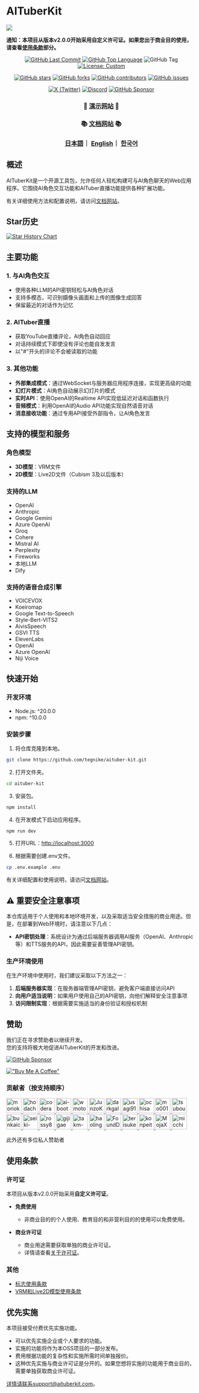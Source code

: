 # AITuberKit

<img style="max-width: 100%;" src="../public/ogp.png">

**通知：本项目从版本v2.0.0开始采用自定义许可证。如果您出于商业目的使用，请查看[使用条款](#使用条款)部分。**

<p align="center">
   <a href="https://github.com/tegnike/aituber-kit"><img alt="GitHub Last Commit" src="https://img.shields.io/github/last-commit/tegnike/aituber-kit"></a>
   <a href="https://github.com/tegnike/aituber-kit"><img alt="GitHub Top Language" src="https://img.shields.io/github/languages/top/tegnike/aituber-kit"></a>
   <img alt="GitHub Tag" src="https://img.shields.io/github/v/tag/tegnike/aituber-kit?sort=semver&color=orange">
   <a href="https://github.com/tegnike/aituber-kit/blob/main/LICENSE"><img alt="License: Custom" src="https://img.shields.io/badge/License-Custom-blue"></a>
</p>
<p align="center">
   <a href="https://github.com/tegnike/aituber-kit/stargazers"><img alt="GitHub stars" src="https://img.shields.io/github/stars/tegnike/aituber-kit"></a>
   <a href="https://github.com/tegnike/aituber-kit/network/members"><img alt="GitHub forks" src="https://img.shields.io/github/forks/tegnike/aituber-kit"></a>
   <a href="https://github.com/tegnike/aituber-kit/graphs/contributors"><img alt="GitHub contributors" src="https://img.shields.io/github/contributors/tegnike/aituber-kit"></a>
   <a href="https://github.com/tegnike/aituber-kit/issues"><img alt="GitHub issues" src="https://img.shields.io/github/issues/tegnike/aituber-kit"></a>
</p>
<p align="center">
   <a href="https://x.com/tegnike"><img alt="X (Twitter)" src="https://img.shields.io/badge/X-tegnike-1DA1F2?logo=x&style=flat&logoColor=white"/></a>
   <a href="https://discord.gg/5rHEue52nZ"><img alt="Discord" src="https://img.shields.io/badge/Discord-AITuberKit-7289DA?logo=discord&style=flat&logoColor=white"/></a>
   <a href="https://github.com/sponsors/tegnike"><img alt="GitHub Sponsor" src="https://img.shields.io/badge/Sponsor-GitHub-ea4aaa?style=flat&logo=github"/></a>
</p>

<div align="center">
   <h3>
      🌟 <a href="https://aituberkit.com">演示网站</a> 🌟
   </h3>
</div>

<div align="center">
   <h3>
      📚 <a href="https://docs.aituberkit.com/zh/">文档网站</a> 📚
   </h3>
</div>

<h3 align="center">
   <a href="../README.md">日本語</a>｜
   <a href="./README_en.md">English</a>｜
   <a href="./README_ko.md">한국어</a>
</h3>

## 概述

AITuberKit是一个开源工具包，允许任何人轻松构建可与AI角色聊天的Web应用程序。它围绕AI角色交互功能和AITuber直播功能提供各种扩展功能。

有关详细使用方法和配置说明，请访问[文档网站](https://docs.aituberkit.com/zh/)。

## Star历史

[![Star History Chart](https://api.star-history.com/svg?repos=tegnike/aituber-kit&type=Date)](https://star-history.com/#tegnike/aituber-kit&Date)

## 主要功能

### 1. 与AI角色交互

- 使用各种LLM的API密钥轻松与AI角色对话
- 支持多模态，可识别摄像头画面和上传的图像生成回答
- 保留最近的对话作为记忆

### 2. AITuber直播

- 获取YouTube直播评论，AI角色自动回应
- 对话持续模式下即使没有评论也能自发发言
- 以"#"开头的评论不会被读取的功能

### 3. 其他功能

- **外部集成模式**：通过WebSocket与服务器应用程序连接，实现更高级的功能
- **幻灯片模式**：AI角色自动展示幻灯片的模式
- **实时API**：使用OpenAI的Realtime API实现低延迟对话和函数执行
- **音频模式**：利用OpenAI的Audio API功能实现自然语音对话
- **消息接收功能**：通过专用API接受外部指令，让AI角色发言

## 支持的模型和服务

### 角色模型

- **3D模型**：VRM文件
- **2D模型**：Live2D文件（Cubism 3及以后版本）

### 支持的LLM

- OpenAI
- Anthropic
- Google Gemini
- Azure OpenAI
- Groq
- Cohere
- Mistral AI
- Perplexity
- Fireworks
- 本地LLM
- Dify

### 支持的语音合成引擎

- VOICEVOX
- Koeiromap
- Google Text-to-Speech
- Style-Bert-VITS2
- AivisSpeech
- GSVI TTS
- ElevenLabs
- OpenAI
- Azure OpenAI
- Niji Voice

## 快速开始

### 开发环境

- Node.js: ^20.0.0
- npm: ^10.0.0

### 安装步骤

1. 将仓库克隆到本地。

```bash
git clone https://github.com/tegnike/aituber-kit.git
```

2. 打开文件夹。

```bash
cd aituber-kit
```

3. 安装包。

```bash
npm install
```

4. 在开发模式下启动应用程序。

```bash
npm run dev
```

5. 打开URL：[http://localhost:3000](http://localhost:3000)

6. 根据需要创建.env文件。

```bash
cp .env.example .env
```

有关详细配置和使用说明，请访问[文档网站](https://docs.aituberkit.com/zh/)。

## ⚠️ 重要安全注意事项

本仓库适用于个人使用和本地环境开发，以及采取适当安全措施的商业用途。但是，在部署到Web环境时，请注意以下几点：

- **API密钥处理**：系统设计为通过后端服务器调用AI服务（OpenAI、Anthropic等）和TTS服务的API，因此需要妥善管理API密钥。

### 生产环境使用

在生产环境中使用时，我们建议采取以下方法之一：

1. **后端服务器实现**：在服务器端管理API密钥，避免客户端直接访问API
2. **向用户适当说明**：如果用户使用自己的API密钥，向他们解释安全注意事项
3. **访问限制实现**：根据需要实施适当的身份验证和授权机制

## 赞助

我们正在寻求赞助者以继续开发。<br>
您的支持将极大地促进AITuberKit的开发和改进。

[![GitHub Sponsor](https://img.shields.io/badge/Sponsor-GitHub-ea4aaa?style=for-the-badge&logo=github)](https://github.com/sponsors/tegnike)

[!["Buy Me A Coffee"](https://www.buymeacoffee.com/assets/img/custom_images/orange_img.png)](https://buymeacoffee.com/fdanv1k6iz)

### 贡献者（按支持顺序）

<p>
  <a href="https://github.com/morioki3" title="morioki3">
    <img src="https://github.com/morioki3.png" width="40" height="40" alt="morioki3">
  </a>
  <a href="https://github.com/hodachi-axcxept" title="hodachi-axcxept">
    <img src="https://github.com/hodachi-axcxept.png" width="40" height="40" alt="hodachi-axcxept">
  </a>
  <a href="https://github.com/coderabbitai" title="coderabbitai">
    <img src="https://github.com/coderabbitai.png" width="40" height="40" alt="coderabbitai">
  </a>
  <a href="https://github.com/ai-bootcamp-tokyo" title="ai-bootcamp-tokyo">
    <img src="https://github.com/ai-bootcamp-tokyo.png" width="40" height="40" alt="ai-bootcamp-tokyo">
  </a>
  <a href="https://github.com/wmoto-ai" title="wmoto-ai">
    <img src="https://github.com/wmoto-ai.png" width="40" height="40" alt="wmoto-ai">
  </a>
  <a href="https://github.com/JunzoKamahara" title="JunzoKamahara">
    <img src="https://github.com/JunzoKamahara.png" width="40" height="40" alt="JunzoKamahara">
  </a>
  <a href="https://github.com/darkgaldragon" title="darkgaldragon">
    <img src="https://github.com/darkgaldragon.png" width="40" height="40" alt="darkgaldragon">
  </a>
  <a href="https://github.com/usagi917" title="usagi917">
    <img src="https://github.com/usagi917.png" width="40" height="40" alt="usagi917">
  </a>
  <a href="https://github.com/ochisamu" title="ochisamu">
    <img src="https://github.com/ochisamu.png" width="40" height="40" alt="ochisamu">
  </a>
  <a href="https://github.com/mo0013" title="mo0013">
    <img src="https://github.com/mo0013.png" width="40" height="40" alt="mo0013">
  </a>
  <a href="https://github.com/tsubouchi" title="tsubouchi">
    <img src="https://github.com/tsubouchi.png" width="40" height="40" alt="tsubouchi">
  </a>
  <a href="https://github.com/bunkaich" title="bunkaich">
    <img src="https://github.com/bunkaich.png" width="40" height="40" alt="bunkaich">
  </a>
  <a href="https://github.com/seiki-aliveland" title="seiki-aliveland">
    <img src="https://github.com/seiki-aliveland.png" width="40" height="40" alt="seiki-aliveland">
  </a>
  <a href="https://github.com/rossy8417" title="rossy8417">
    <img src="https://github.com/rossy8417.png" width="40" height="40" alt="rossy8417">
  </a>
  <a href="https://github.com/gijigae" title="gijigae">
    <img src="https://github.com/gijigae.png" width="40" height="40" alt="gijigae">
  </a>
  <a href="https://github.com/takm-reason" title="takm-reason">
    <img src="https://github.com/takm-reason.png" width="40" height="40" alt="takm-reason">
  </a>
  <a href="https://github.com/haoling" title="haoling">
    <img src="https://github.com/haoling.png" width="40" height="40" alt="haoling">
  </a>
  <a href="https://github.com/FoundD-oka" title="FoundD-oka">
    <img src="https://github.com/FoundD-oka.png" width="40" height="40" alt="FoundD-oka">
  </a>
  <a href="https://github.com/terisuke" title="terisuke">
    <img src="https://github.com/terisuke.png" width="40" height="40" alt="terisuke">
  </a>
  <a href="https://github.com/konpeita" title="konpeita">
    <img src="https://github.com/konpeita.png" width="40" height="40" alt="konpeita">
  </a>
  <a href="https://github.com/MojaX2" title="MojaX2">
    <img src="https://github.com/MojaX2.png" width="40" height="40" alt="MojaX2">
  </a>
  <a href="https://github.com/micchi99" title="micchi99">
    <img src="https://github.com/micchi99.png" width="40" height="40" alt="micchi99">
  </a>
</p>

此外还有多位私人赞助者

## 使用条款

### 许可证

本项目从版本v2.0.0开始采用**自定义许可证**。

- **免费使用**

  - 非商业目的的个人使用、教育目的和非营利目的的使用可以免费使用。

- **商业许可证**
  - 商业用途需要获取单独的商业许可证。
  - 详情请查看[关于许可证](./license_en.md)。

### 其他

- [标志使用条款](./logo_licence_zh.md)
- [VRM和Live2D模型使用条款](./character_model_licence_zh.md)

## 优先实施

本项目接受付费优先实施功能。

- 可以优先实施企业或个人要求的功能。
- 实施的功能将作为本OSS项目的一部分发布。
- 费用根据功能的复杂性和实施所需时间单独报价。
- 这种优先实施与商业许可证是分开的。如果您想将实施的功能用于商业目的，需要单独获取商业许可证。

详情请联系support@aituberkit.com。
